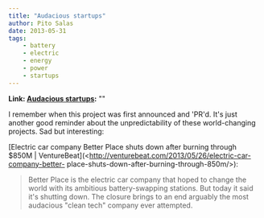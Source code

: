 ```yaml
---
title: "Audacious startups"
author: Pito Salas
date: 2013-05-31
tags:
    - battery
    - electric
    - energy
    - power
    - startups
---
```


**Link: [Audacious startups](None):** ""



I remember when this project was first announced and 'PR'd. It's just another
good reminder about the unpredictability of these world-changing projects. Sad
but interesting:

[Electric car company Better Place shuts down after burning through $850M |
VentureBeat](<http://venturebeat.com/2013/05/26/electric-car-company-better-
place-shuts-down-after-burning-through-850m/>):

> Better Place is the electric car company that hoped to change the world with
> its ambitious battery-swapping stations. But today it said it's shutting
> down. The closure brings to an end arguably the most audacious "clean tech"
> company ever attempted.




